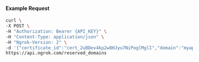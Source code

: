 <!-- Code generated for API Clients. DO NOT EDIT. -->

#### Example Request

```bash
curl \
-X POST \
-H "Authorization: Bearer {API_KEY}" \
-H "Content-Type: application/json" \
-H "Ngrok-Version: 2" \
-d '{"certificate_id":"cert_2uBDev4kp2w8HJyu7NiPoglMglI","domain":"myapp.mydomain.com","region":"us"}' \
https://api.ngrok.com/reserved_domains
```
